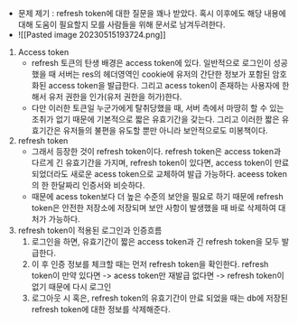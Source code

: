 - 문제 제기 : refresh token에 대한 질문을 꽤나 받았다. 혹시 이후에도 해당 내용에 대해 도움이 필요할지 모를 사람들을 위해 문서로 남겨두려한다.
- ![[Pasted image 20230515193724.png]]


1. Access token
	- refresh 토큰의 탄생 배경은 access token에 있다. 일반적으로 로그인이 성공했을 때 서버는 res의 헤더영역인 cookie에 유저의 간단한 정보가 포함된 암호화된 access token을 발급한다. 그리고 acess token이 존재하는 사용자에 한해서 유저 권한을 인가(유저 권한을 허가)한다.
	- 다만 이러한 토큰일 누군가에게 탈취당했을 때, 서버 측에서 마땅히 할 수 있는 조취가 없기 때문에 기본적으로 짧은 유효기간을 갖는다. 그리고 이러한 짧은 유효기간은 유저들의 불편을 유도할 뿐만 아니라 보안적으로도 미봉책이다.
2. refresh token
	- 그래서 등장한 것이 refresh token이다. refresh token은 access token과 다르게 긴 유효기간을 가지며, refresh token이 있다면, access token이 만료되었더라도 새로운 acess token으로 교체하여 발급 가능하다. aceess token의 한 한달짜리 인증서와 비슷하다. 
	- 때문에 acess token보다 더 높은 수준의 보안을 필요로 하기 때문에 refresh token은 안전한 저장소에 저장되며 보안 사항이 발생했을 때 바로 삭제하여 대처가 가능하다.
3. refresh token이 적용된 로그인과 인증흐름
	1. 로그인을 하면, 유효기간이 짧은 access token과 긴 refresh token을 모두 발급한다.
	2. 이 후 인증 정보를 체크할 때는 먼저 refresh token을 확인한다. 
		   refresh token이 만약 있다면 -> acess token만 재발급
		   없다면 -> refresh token이 없기 때문에 다시 로그인
	3. 로그아웃 시 혹은, refresh token의 유효기간이 만료 되었을 때는 db에 저장된 refresh token에 대한 정보를 삭제해준다.